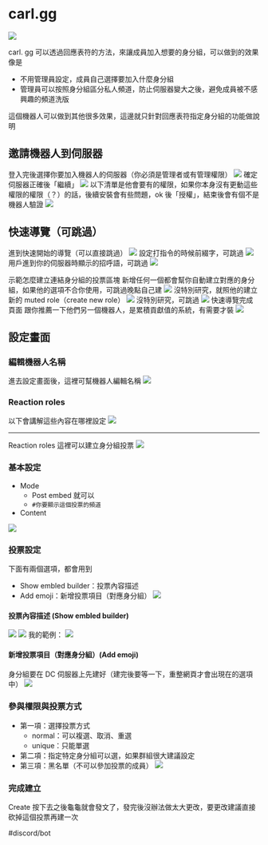 # carl.gg
![](https://i.imgur.com/MoCy4wt.png)

carl. gg 可以透過回應表符的方法，來讓成員加入想要的身分組，可以做到的效果像是
- 不用管理員設定，成員自己選擇要加入什麼身分組
- 管理員可以按照身分組區分私人頻道，防止伺服器變大之後，避免成員被不感興趣的頻道洗版

這個機器人可以做到其他很多效果，這邊就只針對回應表符指定身分組的功能做說明

## 邀請機器人到伺服器
登入完後選擇你要加入機器人的伺服器（你必須是管理者或有管理權限）
![](https://i.imgur.com/XpHhGlB.png)
確定伺服器正確後「繼續」
![](https://i.imgur.com/RVKzwH2.png)
以下清單是他會要有的權限，如果你本身沒有更動這些權限的權限（？）的話，後續安裝會有些問題，ok 後「授權」，結束後會有個不是機器人驗證
![](https://i.imgur.com/V9jgFmV.png)
## 快速導覽（可跳過）
進到快速開始的導覽（可以直接跳過）
![](https://i.imgur.com/PlpWqic.png)
設定打指令的時候前綴字，可跳過
![](https://i.imgur.com/FsBpaP8.png)
用戶進到你的伺服器時顯示的招呼語，可跳過
![](https://i.imgur.com/yfG862R.png)

示範怎麼建立連結身分組的投票區塊
新增任何一個都會幫你自動建立對應的身分組，如果他的選項不合你使用，可跳過晚點自己建
![](https://i.imgur.com/1IkVCBX.png)
沒特別研究，就照他的建立新的 muted role（create new role）
![](https://i.imgur.com/9fZ1HJQ.png)
沒特別研究，可跳過
![](https://i.imgur.com/AplUMBx.png)
快速導覽完成頁面
跟你推薦一下他們另一個機器人，是累積貢獻值的系統，有需要才裝
![](https://i.imgur.com/3Pp1vZa.png)
## 設定畫面
### 編輯機器人名稱
進去設定畫面後，這裡可幫機器人編輯名稱
![](https://i.imgur.com/lnKzmIN.png)
### Reaction roles
以下會講解這些內容在哪裡設定
![](https://i.imgur.com/k4e009Q.png)

---

Reaction roles 這裡可以建立身分組投票
![](https://i.imgur.com/NIOGAIN.png)

### 基本設定
- Mode
	- Post embed 就可以
	- `#你要顯示這個投票的頻道`
- Content

![](https://i.imgur.com/SPKxd01.png)

### 投票設定


下面有兩個選項，都會用到
- Show embled builder：投票內容描述
- Add emoji：新增投票項目（對應身分組）
![](https://i.imgur.com/SKW9Zzb.png)

#### 投票內容描述 (Show embled builder)
![](https://i.imgur.com/k4e009Q.png)
![](https://i.imgur.com/qtaifH2.png)
我的範例：
![](https://i.imgur.com/yNx7xXo.png)

#### 新增投票項目（對應身分組）(Add emoji)
身分組要在 DC 伺服器上先建好（建完後要等一下，重整網頁才會出現在的選項中）
![](https://i.imgur.com/1OTF2lE.png)

### 參與權限與投票方式
- 第一項：選擇投票方式
	- normal：可以複選、取消、重選
	- unique：只能單選
- 第二項：指定特定身分組可以選，如果群組很大建議設定
- 第三項：黑名單（不可以參加投票的成員）
![](https://i.imgur.com/IBidXcc.png)

### 完成建立
Create 按下去之後龜龜就會發文了，發完後沒辦法做太大更改，要更改建議直接砍掉這個投票再建一次

#discord/bot